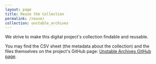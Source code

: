 ```yaml
---
layout: page
title: Reuse the Collection
permalink: /reuse/
collection: unstable_archives
---
```

<p>We strive to make this digital project's collection findable and reusable. </p>

<p>You may find the CSV sheet (the metadata about the collection) and the files themselves on the project's GitHub page: <a href="https://github.com/unstable-archives/unstable_archives/tree/main/_data">Unstable Archives GitHub page</a>.</p>


